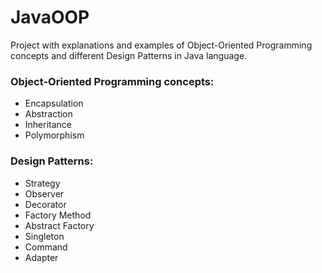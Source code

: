 # JavaOOP

Project with explanations and examples of Object-Oriented Programming concepts and different Design Patterns in Java language.

### Object-Oriented Programming concepts:

- Encapsulation
- Abstraction
- Inheritance
- Polymorphism

### Design Patterns:

- Strategy
- Observer
- Decorator
- Factory Method
- Abstract Factory
- Singleton
- Command
- Adapter